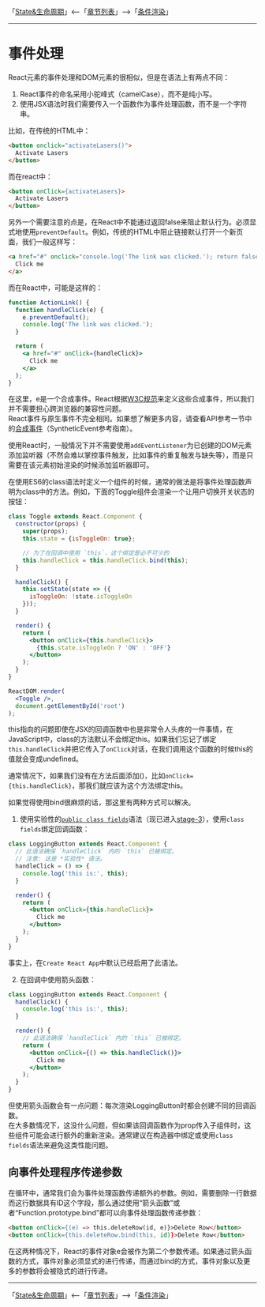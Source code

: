 「[State&生命周期](./04-State&生命周期.md)」<--「[章节列表](../React概述.md)」-->「[条件渲染](./06-条件渲染.md)」

***

# 事件处理

React元素的事件处理和DOM元素的很相似，但是在语法上有两点不同：
1. React事件的命名采用小驼峰式（camelCase），而不是纯小写。
2. 使用JSX语法时我们需要传入一个函数作为事件处理函数，而不是一个字符串。

比如，在传统的HTML中：
```html
<button onclick="activateLasers()">
  Activate Lasers
</button>
```

而在react中：
```html
<button onClick={activateLasers}>
  Activate Lasers
</button>
```

另外一个需要注意的点是，在React中不能通过返回false来阻止默认行为。必须显式地使用`preventDefault`。例如，传统的HTML中阻止链接默认打开一个新页面，我们一般这样写：
```html
<a href="#" onclick="console.log('The link was clicked.'); return false">
  Click me
</a>
```
而在React中，可能是这样的：
```jsx
function ActionLink() {
  function handleClick(e) {
    e.preventDefault();
    console.log('The link was clicked.');
  }

  return (
    <a href="#" onClick={handleClick}>
      Click me
    </a>
  );
}
```
在这里，e是一个合成事件。React根据[W3C规范](https://www.w3.org/TR/DOM-Level-3-Events/)来定义这些合成事件，所以我们并不需要担心跨浏览器的兼容性问题。  
React事件与原生事件不完全相同。如果想了解更多内容，请查看API参考一节中的[合成事件](../ApiReference/06-合成事件.md)（SyntheticEvent参考指南）。

使用React时，一般情况下并不需要使用`addEventListener`为已创建的DOM元素添加监听器（不然会难以掌控事件触发，比如事件的重复触发与缺失等），而是只需要在该元素初始渲染的时候添加监听器即可。

在使用ES6的class语法时定义一个组件的时候，通常的做法是将事件处理函数声明为class中的方法。例如，下面的Toggle组件会渲染一个让用户切换开关状态的按钮：
```jsx
class Toggle extends React.Component {
  constructor(props) {
    super(props);
    this.state = {isToggleOn: true};

    // 为了在回调中使用 `this`，这个绑定是必不可少的
    this.handleClick = this.handleClick.bind(this);
  }

  handleClick() {
    this.setState(state => ({
      isToggleOn: !state.isToggleOn
    }));
  }

  render() {
    return (
      <button onClick={this.handleClick}>
        {this.state.isToggleOn ? 'ON' : 'OFF'}
      </button>
    );
  }
}

ReactDOM.render(
  <Toggle />,
  document.getElementById('root')
);
```

this指向的问题即使在JSX的回调函数中也是非常令人头疼的一件事情，在JavaScript中，class的方法默认不会绑定this。如果我们忘记了绑定`this.handleClick`并把它传入了`onClick`对话，在我们调用这个函数的时候this的值就会变成undefined。

通常情况下，如果我们没有在方法后面添加()，比如`onClick={this.handleClick}`，那我们就应该为这个方法绑定this。

如果觉得使用bind很麻烦的话，那这里有两种方式可以解决。

1. 使用实验性的[`public class fields`](https://babeljs.io/docs/en/babel-plugin-transform-class-properties/)语法（现已进入[stage-3](https://github.com/tc39/proposal-class-fields)），使用`class fields`绑定回调函数：
```jsx
class LoggingButton extends React.Component {
  // 此语法确保 `handleClick` 内的 `this` 已被绑定。
  // 注意: 这是 *实验性* 语法。
  handleClick = () => {
    console.log('this is:', this);
  }

  render() {
    return (
      <button onClick={this.handleClick}>
        Click me
      </button>
    );
  }
}
```
事实上，在`Create React App`中默认已经启用了此语法。

2. 在回调中使用箭头函数：
```jsx
class LoggingButton extends React.Component {
  handleClick() {
    console.log('this is:', this);
  }

  render() {
    // 此语法确保 `handleClick` 内的 `this` 已被绑定。
    return (
      <button onClick={() => this.handleClick()}>
        Click me
      </button>
    );
  }
}
```
但使用箭头函数会有一点问题：每次渲染LoggingButton时都会创建不同的回调函数。  
在大多数情况下，这没什么问题，但如果该回调函数作为prop传入子组件时，这些组件可能会进行额外的重新渲染。通常建议在构造器中绑定或使用`class fields`语法来避免这类性能问题。

## 向事件处理程序传递参数

在循环中，通常我们会为事件处理函数传递额外的参数。例如，需要删除一行数据而这行数据具有ID这个字段，那么通过使用“箭头函数”或者“Function.prototype.bind”都可以向事件处理函数传递参数：
```html
<button onClick={(e) => this.deleteRow(id, e)}>Delete Row</button>
<button onClick={this.deleteRow.bind(this, id)}>Delete Row</button>
```
在这两种情况下，React的事件对象e会被作为第二个参数传递。如果通过箭头函数的方式，事件对象必须显式的进行传递，而通过bind的方式，事件对象以及更多的参数将会被隐式的进行传递。

***

「[State&生命周期](./04-State&生命周期.md)」<--「[章节列表](../React概述.md)」-->「[条件渲染](./06-条件渲染.md)」
